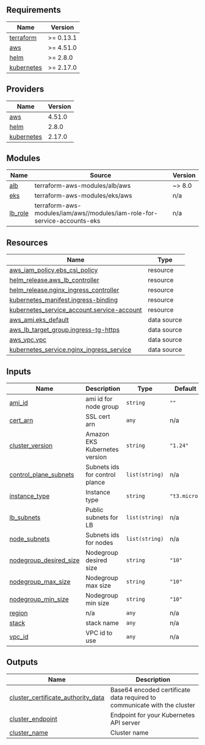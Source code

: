 ## Requirements

| Name | Version |
|------|---------|
| <a name="requirement_terraform"></a> [terraform](#requirement\_terraform) | >= 0.13.1 |
| <a name="requirement_aws"></a> [aws](#requirement\_aws) | >= 4.51.0 |
| <a name="requirement_helm"></a> [helm](#requirement\_helm) | >= 2.8.0 |
| <a name="requirement_kubernetes"></a> [kubernetes](#requirement\_kubernetes) | >= 2.17.0 |

## Providers

| Name | Version |
|------|---------|
| <a name="provider_aws"></a> [aws](#provider\_aws) | 4.51.0 |
| <a name="provider_helm"></a> [helm](#provider\_helm) | 2.8.0 |
| <a name="provider_kubernetes"></a> [kubernetes](#provider\_kubernetes) | 2.17.0 |

## Modules

| Name | Source | Version |
|------|--------|---------|
| <a name="module_alb"></a> [alb](#module\_alb) | terraform-aws-modules/alb/aws | ~> 8.0 |
| <a name="module_eks"></a> [eks](#module\_eks) | terraform-aws-modules/eks/aws | n/a |
| <a name="module_lb_role"></a> [lb\_role](#module\_lb\_role) | terraform-aws-modules/iam/aws//modules/iam-role-for-service-accounts-eks | n/a |

## Resources

| Name | Type |
|------|------|
| [aws_iam_policy.ebs_csi_policy](https://registry.terraform.io/providers/hashicorp/aws/latest/docs/resources/iam_policy) | resource |
| [helm_release.aws_lb_controller](https://registry.terraform.io/providers/hashicorp/helm/latest/docs/resources/release) | resource |
| [helm_release.nginx_ingress_controller](https://registry.terraform.io/providers/hashicorp/helm/latest/docs/resources/release) | resource |
| [kubernetes_manifest.ingress-binding](https://registry.terraform.io/providers/hashicorp/kubernetes/latest/docs/resources/manifest) | resource |
| [kubernetes_service_account.service-account](https://registry.terraform.io/providers/hashicorp/kubernetes/latest/docs/resources/service_account) | resource |
| [aws_ami.eks_default](https://registry.terraform.io/providers/hashicorp/aws/latest/docs/data-sources/ami) | data source |
| [aws_lb_target_group.ingress-tg-https](https://registry.terraform.io/providers/hashicorp/aws/latest/docs/data-sources/lb_target_group) | data source |
| [aws_vpc.vpc](https://registry.terraform.io/providers/hashicorp/aws/latest/docs/data-sources/vpc) | data source |
| [kubernetes_service.nginx_ingress_service](https://registry.terraform.io/providers/hashicorp/kubernetes/latest/docs/data-sources/service) | data source |

## Inputs

| Name | Description | Type | Default | Required |
|------|-------------|------|---------|:--------:|
| <a name="input_ami_id"></a> [ami\_id](#input\_ami\_id) | ami id for node group | `string` | `""` | no |
| <a name="input_cert_arn"></a> [cert\_arn](#input\_cert\_arn) | SSL cert arn | `any` | n/a | yes |
| <a name="input_cluster_version"></a> [cluster\_version](#input\_cluster\_version) | Amazon EKS Kubernetes version | `string` | `"1.24"` | no |
| <a name="input_control_plane_subnets"></a> [control\_plane\_subnets](#input\_control\_plane\_subnets) | Subnets ids for control plance | `list(string)` | n/a | yes |
| <a name="input_instance_type"></a> [instance\_type](#input\_instance\_type) | Instance type | `string` | `"t3.micro"` | no |
| <a name="input_lb_subnets"></a> [lb\_subnets](#input\_lb\_subnets) | Public subnets for LB | `list(string)` | n/a | yes |
| <a name="input_node_subnets"></a> [node\_subnets](#input\_node\_subnets) | Subnets ids for nodes | `list(string)` | n/a | yes |
| <a name="input_nodegroup_desired_size"></a> [nodegroup\_desired\_size](#input\_nodegroup\_desired\_size) | Nodegroup desired size | `string` | `"10"` | no |
| <a name="input_nodegroup_max_size"></a> [nodegroup\_max\_size](#input\_nodegroup\_max\_size) | Nodegroup max size | `string` | `"10"` | no |
| <a name="input_nodegroup_min_size"></a> [nodegroup\_min\_size](#input\_nodegroup\_min\_size) | Nodegroup min size | `string` | `"10"` | no |
| <a name="input_region"></a> [region](#input\_region) | n/a | `any` | n/a | yes |
| <a name="input_stack"></a> [stack](#input\_stack) | stack name | `any` | n/a | yes |
| <a name="input_vpc_id"></a> [vpc\_id](#input\_vpc\_id) | VPC id to use | `any` | n/a | yes |

## Outputs

| Name | Description |
|------|-------------|
| <a name="output_cluster_certificate_authority_data"></a> [cluster\_certificate\_authority\_data](#output\_cluster\_certificate\_authority\_data) | Base64 encoded certificate data required to communicate with the cluster |
| <a name="output_cluster_endpoint"></a> [cluster\_endpoint](#output\_cluster\_endpoint) | Endpoint for your Kubernetes API server |
| <a name="output_cluster_name"></a> [cluster\_name](#output\_cluster\_name) | Cluster name |
